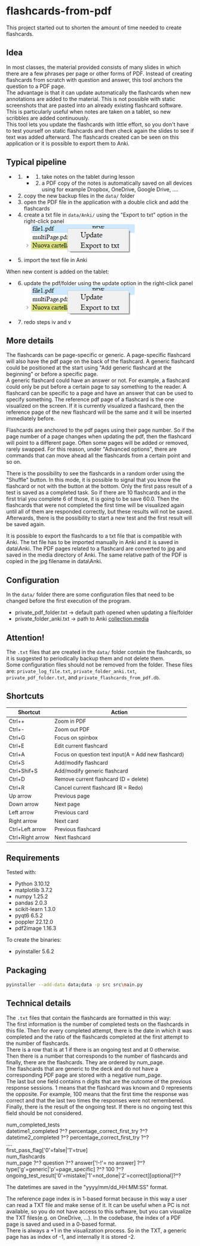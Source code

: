 # flashcards-from-pdf

This project started out to shorten the amount of time needed to create flashcards.

## Idea

In most classes, the material provided consists of many slides in which there are a few phrases per page or other forms of PDF. Instead of creating flashcards from scratch with question and answer, this tool anchors the question to a PDF page.  
The advantage is that it can update automatically the flashcards when new annotations are added to the material. This is not possible with static screenshots that are pasted into an already existing flashcard software.
This is particularly useful when notes are taken on a tablet, so new scribbles are added continuously.  
This tool lets you update the flashcards with little effort, so you don't have to test yourself on static flashcards and then check again the slides to see if text was added afterward.
The flashcards created can be seen on this application or it is possible to export them to Anki.

## Typical pipeline

-   1.  -   1. take notes on the tablet during lesson
        -   2. a PDF copy of the notes is automatically saved on all devices using for example Dropbox, OneDrive, Google Drive, ....
-   2. copy the new backup files in the `data/` folder
-   3. open the PDF file in the application with a double click and add the flashcards
-   4. create a txt file in `data/Anki/` using the "Export to txt" option in the right-click panel  
       ![Right click panel](./doc/images/right_click_panel.png)
-   5. import the text file in Anki

When new content is added on the tablet:

-   6. update the pdf/folder using the update option in the right-click panel  
       ![Right click panel](./doc/images/right_click_panel.png)
-   7. redo steps iv and v

## More details

The flashcards can be page-specific or generic. A page-specific flashcard will also have the pdf page on the back of the flashcard. A generic flashcard could be positioned at the start using "Add generic flashcard at the beginning" or before a specific page.  
A generic flashcard could have an answer or not. For example, a flashcard could only be put before a certain page to say something to the reader.
A flashcard can be specific to a page and have an answer that can be used to specify something.
The reference pdf page of a flashcard is the one visualized on the screen. If it is currently visualized a flashcard, then the reference page of the new flashcard will be the same and it will be inserted immediately before.

Flashcards are anchored to the pdf pages using their page number. So if the page number of a page changes when updating the pdf, then the flashcard will point to a different page. Often some pages will be added or removed, rarely swapped. For this reason, under "Advanced options", there are commands that can move ahead all the flashcards from a certain point and so on.

There is the possibility to see the flashcards in a random order using the "Shuffle" button. In this mode, it is possible to signal that you know the flashcard or not with the button at the bottom.
Only the first pass result of a test is saved as a completed task. So if there are 10 flashcards and in the first trial you complete 6 of those, it is going to be save 60.0. Then the flashcards that were not completed the first time will be visualized again until all of them are responded correctly, but these results will not be saved.
Afterwards, there is the possibility to start a new test and the first result will be saved again.

It is possible to export the flashcards to a txt file that is compatible with Anki. The txt file has to be imported manually in Anki and it is saved in data\Anki. The PDF pages related to a flashcard are converted to jpg and saved in the media directory of Anki. The same relative path of the PDF is copied in the jpg filename in data\Anki.

## Configuration

In the `data/` folder there are some configuration files that need to be changed before the first execution of the program.

-   private_pdf_folder.txt -> default path opened when updating a file/folder
-   private_folder_anki.txt -> path to Anki [collection.media](https://docs.ankiweb.net/files.html)

## Attention!

The `.txt` files that are created in the `data/` folder contain the flashcards, so it is suggested to periodically backup them and not delete them.  
Some configuration files should not be removed from the folder.
These files are: `private_log_file.txt`, `private_folder_anki.txt`, `private_pdf_folder.txt`, and `private_flashcards_from_pdf.db`.

## Shortcuts

| Shortcut         | Action                                              |
| ---------------- | --------------------------------------------------- |
| Ctrl++           | Zoom in PDF                                         |
| Ctrl+-           | Zoom out PDF                                        |
| Ctrl+G           | Focus on spinbox                                    |
| Ctrl+E           | Edit current flashcard                              |
| Ctrl+A           | Focus on question text input(A = Add new flashcard) |
| Ctrl+S           | Add/modify flashcard                                |
| Ctrl+Shif+S      | Add/modify generic flashcard                        |
| Ctrl+D           | Remove current flashcard (D = delete)               |
| Ctrl+R           | Cancel current flashcard (R = Redo)                 |
| Up arrow         | Previous page                                       |
| Down arrow       | Next page                                           |
| Left arrow       | Previous card                                       |
| Right arrow      | Next card                                           |
| Ctrl+Left arrow  | Previous flashcard                                  |
| Ctrl+Right arrow | Next flashcard                                      |

## Requirements

Tested with:

-   Python 3.10.12
-   matplotlib 3.7.2
-   numpy 1.25.2
-   pandas 2.0.3
-   scikit-learn 1.3.0
-   pyqt6 6.5.2
-   poppler 22.12.0
-   pdf2image 1.16.3

To create the binaries:

-   pyinstaller 5.6.2

## Packaging

```bash
pyinstaller --add-data data;data -p src src\main.py
```

## Technical details

The `.txt` files that contain the flashcards are formatted in this way:  
The first information is the number of completed tests on the flashcards in this file. Then for every completed attempt, there is the date in which it was completed and the ratio of the flashcards completed at the first attempt to the number of flashcards.  
There is a row that is at 1 if there is an ongoing test and at 0 otherwise.  
Then there is a number that corresponds to the number of flashcards and finally, there are the flashcards. They are ordered by num_page.  
The flashcards that are generic to the deck and do not have a corresponding PDF page are stored with a negative num_page.  
The last but one field contains n digits that are the outcome of the previous response sessions. 1 means that the flashcard was known and 0 represents the opposite. For example, 100 means that the first time the response was correct and that the last two times the responses were not remembered.  
Finally, there is the result of the ongoing test. If there is no ongoing test this field should be not considered.

num_completed_tests  
datetime1_completed ?^? percentage_correct_first_try ?^?  
datetime2_completed ?^? percentage_correct_first_try ?^?  
....  
first_pass_flag['0'=false|'1'=true]  
num_flashcards  
num_page ?^? question ?^? answer['!-!'= no answer] ?^? type['g'=generic|'p'=page_specific] ?^? 100 ?^? ongoing_test_result['0'=mistake|'1'=not_done|'2'=correct][optional]?^?

The datetimes are saved in the "yyyy/mm/dd_HH:MM:SS" format.

The reference page index is in 1-based format because in this way a user can read a TXT file and make sense of it. It can be useful when a PC is not available, so you do not have access to this software, but you can visualize the TXT files(e.g. on OneDrive, ...). In the codebase, the index of a PDF page is saved and used in a 0-based format.  
There is always a +1 in the visualization process. So in the TXT, a generic page has as index of -1, and internally it is stored -2.
